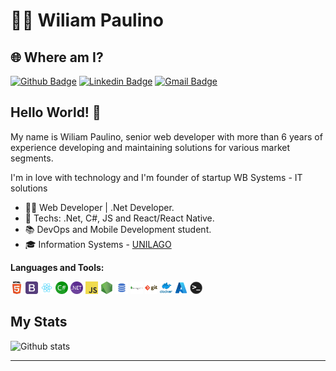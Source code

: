 
# :man_technologist: Wiliam Paulino

  
## :globe_with_meridians: Where am I?
[![Github Badge](https://img.shields.io/badge/-Github-000?style=flat&logo=Github&logoColor=white&link=https://github.com/willpower18)](https://github.com/willpower18)  [![Linkedin Badge](https://img.shields.io/badge/-LinkedIn-blue?style=flat&logo=Linkedin&logoColor=white&link=https://www.linkedin.com/in/wiliam-paulino-447043aa/)](https://www.linkedin.com/in/wiliam-paulino-447043aa/)  [![Gmail Badge](https://img.shields.io/badge/-Gmail-c14438?style=flat&logo=Gmail&logoColor=white&link=mailto:willjcpower@gmail.com)](mailto:willjcpower@gmail.com)
  

## Hello World! 👋

  

My name is Wiliam Paulino, senior web developer with more than 6 years of experience developing and maintaining solutions for various market segments.

I'm in love with technology and I'm founder of startup WB Systems - IT solutions 

- :man_technologist: Web Developer | .Net Developer.
- :blue_heart: Techs: .Net, C#, JS and React/React Native.
- :books: DevOps and Mobile Development student.
- 🎓 Information Systems - [UNILAGO](http://www.unilago.edu.br/)
  

**Languages and Tools:**

  

<code><img  height="20"  src="https://raw.githubusercontent.com/github/explore/80688e429a7d4ef2fca1e82350fe8e3517d3494d/topics/html/html.png"></code> <code><img  height="20"  src="https://raw.githubusercontent.com/github/explore/80688e429a7d4ef2fca1e82350fe8e3517d3494d/topics/bootstrap/bootstrap.png"></code> <code><img  height="20"  src="https://raw.githubusercontent.com/github/explore/80688e429a7d4ef2fca1e82350fe8e3517d3494d/topics/react/react.png"></code> <code><img  height="20"  src="https://raw.githubusercontent.com/github/explore/80688e429a7d4ef2fca1e82350fe8e3517d3494d/topics/csharp/csharp.png"></code>  <code><img  height="20"  src="https://raw.githubusercontent.com/github/explore/80688e429a7d4ef2fca1e82350fe8e3517d3494d/topics/dotnet/dotnet.png"></code> <code><img  height="20"  src="https://raw.githubusercontent.com/github/explore/80688e429a7d4ef2fca1e82350fe8e3517d3494d/topics/javascript/javascript.png"></code> <code><img  height="20"  src="https://raw.githubusercontent.com/github/explore/80688e429a7d4ef2fca1e82350fe8e3517d3494d/topics/nodejs/nodejs.png"></code> <code><img  height="20"  src="https://raw.githubusercontent.com/github/explore/80688e429a7d4ef2fca1e82350fe8e3517d3494d/topics/sql/sql.png"></code> <code><img  height="20"  src="https://raw.githubusercontent.com/github/explore/80688e429a7d4ef2fca1e82350fe8e3517d3494d/topics/mongodb/mongodb.png"></code> <code><img  height="20"  src="https://raw.githubusercontent.com/github/explore/80688e429a7d4ef2fca1e82350fe8e3517d3494d/topics/git/git.png"></code> <code><img  height="20"  src="https://raw.githubusercontent.com/github/explore/80688e429a7d4ef2fca1e82350fe8e3517d3494d/topics/docker/docker.png"></code> <code><img  height="20"  src="https://raw.githubusercontent.com/github/explore/80688e429a7d4ef2fca1e82350fe8e3517d3494d/topics/azure/azure.png"></code> <code><img  height="20"  src="https://raw.githubusercontent.com/github/explore/80688e429a7d4ef2fca1e82350fe8e3517d3494d/topics/terminal/terminal.png"></code>

  

## My Stats

  

![Github stats](https://github-readme-stats.vercel.app/api?username=willpower18&show_icons=true&hide_border=true)

  

  

---
